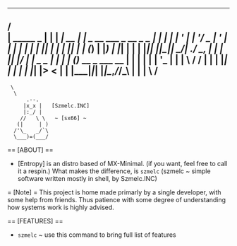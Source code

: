   __________________________________________
 /                                          \
 |   _____       _                          |
 |  | ____|_ __ | |_ _ __ ___  _ __  _   _  |
 |  |  _| | '_ \| __| '__/ _ \| '_ \| | | | |
 |  | |___| | | | |_| | | (_) | |_) | |_| | |
 |  |_____|_| |_|\__|_|  \___/| .__/ \__, | |
 |                            |_|    |___/  |
 |        _     _                           |
 |       | |   (_)_ __  _   ___  __         |
 |       | |   | | '_ \| | | \ \/ /         |
 |       | |___| | | | | |_| |>  <          |
 |       |_____|_|_| |_|\__,_/_/\_\         |
 |                                          |
 \                                          /
  ------------------------------------------
     \
      \
          .--.
         |x_x |   [Szmelc.INC]       
         |:_/ |  
        //   \ \   ~ [sx66] ~
       (|     | )
      /'\_   _/`\
      \___)=(___/


 == [ABOUT] ==
- [Entropy] is an distro based of MX-Minimal.
   (if you want, feel free to call it a respin.)
   What makes the difference, is `szmelc`
   (szmelc ~ simple software written mostly in shell, by Szmelc.INC)

 = [Note] =
  This project is home made primarly by a single developer, with some help from friends.
  Thus patience with some degree of understanding how systems work is highly advised.

 == [FEATURES] ==
- `szmelc` ~ use this command to bring full list of features




